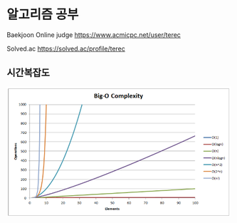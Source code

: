 # 알고리즘 공부

Baekjoon Online judge
https://www.acmicpc.net/user/terec


Solved.ac
https://solved.ac/profile/terec


## 시간복잡도

![complexity](https://github.com/cherrytomato1/Algorithm/blob/master/images/time_complexity.png)
